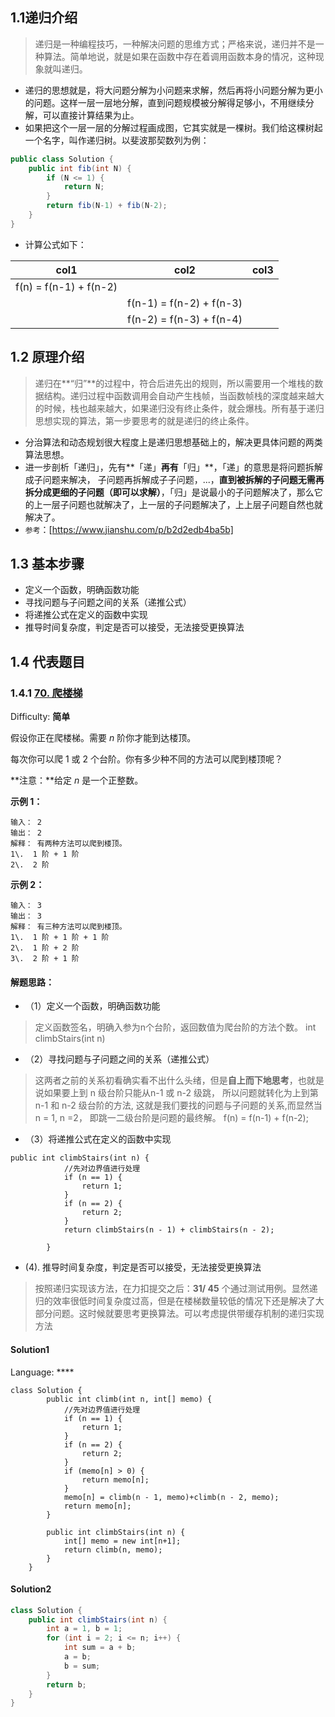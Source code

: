 ## 1.1递归介绍

> 递归是一种编程技巧，一种解决问题的思维方式；严格来说，递归并不是一种算法。简单地说，就是如果在函数中存在着调用函数本身的情况，这种现象就叫递归。

* 递归的思想就是，将大问题分解为小问题来求解，然后再将小问题分解为更小的问题。这样一层一层地分解，直到问题规模被分解得足够小，不用继续分解，可以直接计算结果为止。
* 如果把这个一层一层的分解过程画成图，它其实就是一棵树。我们给这棵树起一个名字，叫作递归树。以斐波那契数列为例：

```java
public class Solution {
    public int fib(int N) {
        if (N <= 1) {
            return N;
        }
        return fib(N-1) + fib(N-2);
    }
}
```

* 计算公式如下：

| col1 | col2 | col3 |
| - | - | - |
| f(n) = f(n-1) + f(n-2) |   |   |
|   | f(n-1) = f(n-2) + f(n-3) |   |
|   | f(n-2) = f(n-3) + f(n-4) |   |

## 1.2 原理介绍

> 递归在**“归”**的过程中，符合后进先出的规则，所以需要用一个堆栈的数据结构。递归过程中函数调用会自动产生栈帧，当函数帧栈的深度越来越大的时候，栈也越来越大，如果递归没有终止条件，就会爆栈。所有基于递归思想实现的算法，第一步要思考的就是递归的终止条件。

* 分治算法和动态规划很大程度上是递归思想基础上的，解决更具体问题的两类算法思想。
* 进一步剖析「递归」，先有**「递」**再有**「归」**，「递」的意思是将问题拆解成子问题来解决， 子问题再拆解成子子问题，...，**直到被拆解的子问题无需再拆分成更细的子问题（即可以求解）**，「归」是说最小的子问题解决了，那么它的上一层子问题也就解决了，上一层的子问题解决了，上上层子问题自然也就解决了。
* `参考`：[https://www.jianshu.com/p/b2d2edb4ba5b]

## 1.3 基本步骤

* 定义一个函数，明确函数功能
* 寻找问题与子问题之间的关系（递推公式）
* 将递推公式在定义的函数中实现
* 推导时间复杂度，判定是否可以接受，无法接受更换算法

## 1.4 代表题目

### 1.4.1  [70\. 爬楼梯](https://leetcode-cn.com/problems/climbing-stairs/)

Difficulty: **简单**

假设你正在爬楼梯。需要 _n_ 阶你才能到达楼顶。

每次你可以爬 1 或 2 个台阶。你有多少种不同的方法可以爬到楼顶呢？

**注意：**给定 _n_ 是一个正整数。

**示例 1：**

```
输入： 2
输出： 2
解释： 有两种方法可以爬到楼顶。
1\.  1 阶 + 1 阶
2\.  2 阶
```

**示例 2：**

```
输入： 3
输出： 3
解释： 有三种方法可以爬到楼顶。
1\.  1 阶 + 1 阶 + 1 阶
2\.  1 阶 + 2 阶
3\.  2 阶 + 1 阶
```

#### 解题思路：

* （1）定义一个函数，明确函数功能

> 定义函数签名，明确入参为n个台阶，返回数值为爬台阶的方法个数。
> int climbStairs(int n)

* （2）寻找问题与子问题之间的关系（递推公式）

> 这两者之前的关系初看确实看不出什么头绪，但是**自上而下地思考**，也就是说如果要上到 n 级台阶只能从n-1 或 n-2 级跳， 所以问题就转化为上到第 n-1 和 n-2 级台阶的方法, 这就是我们要找的问题与子问题的关系,而显然当 n = 1, n =2， 即跳一二级台阶是问题的最终解。
> f(n) = f(n-1) + f(n-2);

* （3）将递推公式在定义的函数中实现

```
public int climbStairs(int n) {
            //先对边界值进行处理
            if (n == 1) {
                return 1;
            }
            if (n == 2) {
                return 2;
            }
            return climbStairs(n - 1) + climbStairs(n - 2);

        }
```

* (4). 推导时间复杂度，判定是否可以接受，无法接受更换算法

> 按照递归实现该方法，在力扣提交之后：**31/ 45** 个通过测试用例。显然递归的效率很低时间复杂度过高，但是在楼梯数量较低的情况下还是解决了大部分问题。这时候就要思考更换算法。可以考虑提供带缓存机制的递归实现方法

#### Solution1

Language: ****
```
class Solution {
        public int climb(int n, int[] memo) {
            //先对边界值进行处理
            if (n == 1) {
                return 1;
            }
            if (n == 2) {
                return 2;
            }
            if (memo[n] > 0) {
                return memo[n];
            }
            memo[n] = climb(n - 1, memo)+climb(n - 2, memo);
            return memo[n];
        }

        public int climbStairs(int n) {
            int[] memo = new int[n+1];
            return climb(n, memo);
        }
    }
```

#### Solution2

```java
class Solution {
    public int climbStairs(int n) {
        int a = 1, b = 1;
        for (int i = 2; i <= n; i++) {
            int sum = a + b;
            a = b;
            b = sum;
        }
        return b;
    }
}
```

